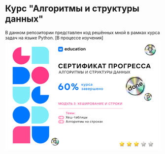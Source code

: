 # Курс "Алгоритмы и структуры данных"
В данном репозитории представлен код решённых мной в рамках курса задач на языке Python. [В процессе изучения]
![сертификат за 3-ий модуль](https://github.com/demso/Algorythms-and-data-structures-VK-Ed-/blob/main/%D0%9C%D0%BE%D0%B4%D1%83%D0%BB%D1%8C%203.png)

